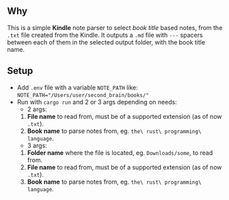 ## Why

This is a simple **Kindle** note parser to select _book title_ based notes, from the `.txt` file created from the Kindle.
It outputs a `.md` file with `---` spacers between each of them in the selected output folder, with the book title name.

## Setup

- Add `.env` file with a variable `NOTE_PATH` like:
  `NOTE_PATH="/Users/user/second_brain/books/"`
- Run with `cargo run` and 2 or 3 args depending on needs:
  - 2 args:
  1. **File name** to read from, must be of a supported extension (as of now `.txt`).
  2. **Book name** to parse notes from, eg. `the\ rust\ programming\ language`.
  - 3 args:
  1. **Folder name** where the file is located, eg. `Downloads/some`, to read from.
  2. **File name** to read from, must be of a supported extension (as of now `.txt`).
  3. **Book name** to parse notes from, eg. `the\ rust\ programming\ language`.
